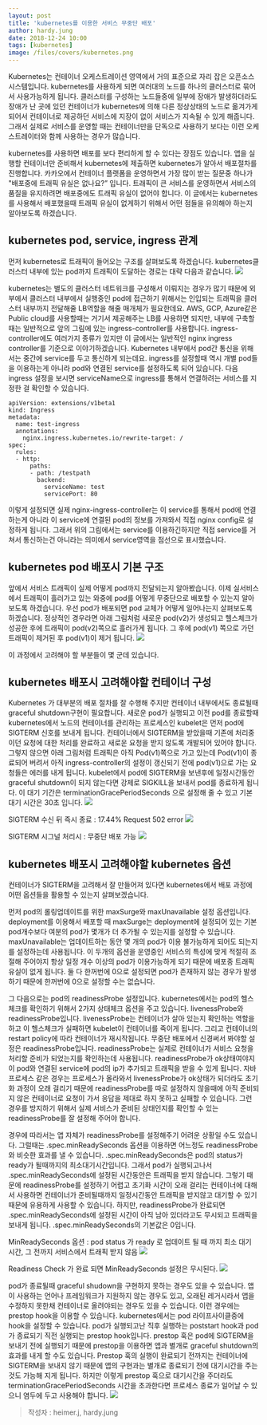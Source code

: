 ```yaml
---
layout: post
title: 'kubernetes를 이용한 서비스 무중단 배포'
author: hardy.jung
date: 2018-12-24 10:00
tags: [kubernetes]
image: /files/covers/kubernetes.png
---
```


Kubernetes는 컨테이너 오케스트레이션 영역에서 거의 표준으로 자리 잡은 오픈소스 시스템입니다. kubernetes를 사용하게 되면 여러대의 노드를 하나의 클러스터로 묶어서 사용가능하게 됩니다. 클러스터를 구성하는 노드들중에 일부에 장애가 발생하더라도 장애가 난 곳에 있던 컨테이너가 kubernetes에 의해 다른 정상상태의 노드로 옮겨가게 되어서 컨테이너로 제공하던 서비스에 지장이 없이 서비스가 지속될 수 있게 해줍니다. 그래서 실제로 서비스를 운영할 때는 컨테이너만을 단독으로 사용하기 보다는 이런 오케스트레이터와 함께 사용하는 경우가 많습니다.

kubernetes를 사용하면 배포를 보다 편리하게 할 수 있다는 장점도 있습니다. 앱을 실행할 컨테이너만 준비해서 kubernetes에 제출하면 kubernetes가 알아서 배포절차를 진행합니다. 카카오에서 컨테이너 플랫폼을 운영하면서 가장 많이 받는 질문중 하나가 "배포중에 트래픽 유실은 없나요?” 입니다. 트래픽이 큰 서비스를 운영하면서 서비스의 품질을 유지하려면 배포중에도 트래픽 유실이 없어야 합니다. 이 글에서는 kubernetes를 사용해서 배포했을때 트래픽 유실이 없게하기 위해서 어떤 점들을 유의해야 하는지 알아보도록 하겠습니다.


## kubernetes pod, service, ingress 관계
먼저 kubernetes로 트래픽이 들어오는 구조를 살펴보도록 하겠습니다. kubernetes클러스터 내부에 있는 pod까지 트래픽이 도달하는 경로는 대략 다음과 같습니다.
![](/files/kubernetes-traffic.jpg)


kubernetes는 별도의 클러스터 네트워크를 구성해서 이뤄지는 경우가 많기 때문에 외부에서 클러스터 내부에서 실행중인 pod에 접근하기 위해서는 인입되는 트래픽을 클러스터 내부까지 전달해줄 LB역할을 해줄 매개체가 필요한데요. AWS, GCP, Azure같은 Public cloud를 사용할때는 거기서 제공해주는 LB를 사용하면 되지만, 내부에 구축할때는 일반적으로 앞의 그림에 있는 ingress-controller를 사용합니다. ingress-controller에도 여러가지 종류가 있지만 이 글에서는 일반적인 nginx ingress controller를 기준으로 이야기하겠습니다. Kubernetes 내부에서 pod간 통신을 위해서는 중간에 service를 두고 통신하게 되는데요. ingress를 설정할때 역시 개별 pod들을 이용하는게 아니라 pod와 연결된 service를 설정하도록 되어 있습니다. 다음 ingress 설정을 보시면 serviceName으로 ingress를 통해서 연결하려는 서비스를 지정한 걸 확인할 수 있습니다.
```
apiVersion: extensions/v1beta1
kind: Ingress
metadata:
  name: test-ingress
  annotations:
    nginx.ingress.kubernetes.io/rewrite-target: /
spec:
  rules:
  - http:
      paths:
      - path: /testpath
        backend:
          serviceName: test
          servicePort: 80
```
이렇게 설정되면 실제 nginx-ingress-controller는 이 service를 통해서 pod에 연결하는게 아니라 이 service에 연결된 pod의 정보를 가져와서 직접 nginx config로 설정하게 됩니다. 그래서 위의 그림에서는 service를 이용하긴하지만 직접 service를 거쳐서 통신하는건 아니라는 의미에서 service영역을 점선으로 표시했습니다.


## kubernetes pod 배포시 기본 구조
앞에서 서비스 트래픽이 실제 어떻게 pod까지 전달되는지 알아봤습니다. 이제 실서비스에서 트래픽이 흘러가고 있는 와중에 pod를 어떻게 무중단으로 배포할 수 있는지 알아보도록 하겠습니다. 우선 pod가 배포되면 pod 교체가 어떻게 일어나는지 살펴보도록 하겠습니다. 정상적인 경우라면 아래 그림처럼 새로운 pod(v2)가 생성되고 헬스체크가 성공한 후에 트래픽이 pod(v2)쪽으로 흘러가게 됩니다. 그 후에 pod(v1) 쪽으로 가던 트래픽이 제거된 후 pod(v1)이 제거 됩니다.
![](/files/kubernetes-deploy-pod-normal.gif)


이 과정에서 고려해야 할 부분들이 몇 군데 있습니다.

## kubernetes 배포시 고려해야할 컨테이너 구성

Kubernetes 가 대부분의 배포 절차를 잘 수행해 주지만 컨테이너 내부에서도 종료될때 graceful shutdown구현이 필요합니다. 새로운 pod가 실행되고 이전 pod를 종료할때 kubernetes에서 노드의 컨테이너를 관리하는 프로세스인 kubelet은 먼저 pod에 SIGTERM 신호를 보내게 됩니다. 컨테이너에서 SIGTERM을 받았을때 기존에 처리중이던 요청에 대한 처리를 완료하고 새로운 요청을 받지 않도록 개발되어 있어야 합니다. 그렇지 않으면 아래 그림처럼 트래픽은 아직 Pod(v1)쪽으로 가고 있는데 Pod(v1)이 종료되어 버려서 아직 ingress-controller의 설정이 갱신되기 전에 pod(v1)으로 가는 요청들은 에러를 내게 됩니다. kubelet에서 pod에 SIGTERM을 보낸후에 일정시간동안 graceful shutdown이 되지 않는다면 강제로 SIGKILL을 보내서 pod를 종료하게 됩니다. 이 대기 기간은 terminationGracePeriodSeconds 으로 설정해 줄 수 있고 기본 대기 시간은 30초 입니다.
![](/files/kubernetes-deploy-pod-error.gif)


SIGTERM 수신 뒤 즉시 종료 : 17.44% Request 502 error
![](/files/kubernetes-sigterm01.png)

SIGTERM 시그널 처리시 : 무중단 배포 가능
![](/files/kubernetes-sigterm02.png)


## kubernetes 배포시 고려해야할 kubernetes 옵션

컨테이너가 SIGTERM을 고려해서 잘 만들어져 있다면 kubernetes에서 배포 과정에 어떤 옵션들을 활용할 수 있는지 살펴보겠습니다.

먼저 pod의 롤링업데이트를 위한 maxSurge와 maxUnavailable 설정 옵션입니다. deployment를 이용해서 배포할 때 maxSurge는 deployment에 설정되어 있는 기본 pod개수보다 여분의 pod가 몇개가 더 추가될 수 있는지를 설정할 수 있습니다. maxUnavailable는 업데이트하는 동안 몇 개의 pod가 이용 불가능하게 되어도 되는지를 설정하는데 사용됩니다. 이 두개의 옵션을 운영중인 서비스의 특성에 맞게 적절히 조절해 주어야지 항상 일정 개수 이상의 pod가 이용가능하게 되기 때문에 배포중 트래픽 유실이 없게 됩니다. 둘 다 한꺼번에 0으로 설정되면 pod가 존재하지 않는 경우가 발생하기 때문에 한꺼번에 0으로 설정할 수는 없습니다.


그 다음으로는 pod의 readinessProbe 설정입니다. kubernetes에서는 pod의 헬스체크를 확인하기 위해서 2가지 상태체크 옵션을 주고 있습니다. livenessProbe와 readinessProbe입니다. livenessProbe는 컨테이너가 살아 있는지 확인하는 역할을 하고 이 헬스체크가 실패하면 kubelet이 컨테이너를 죽이게 됩니다. 그리고 컨테이너의 restart policy에 따라 컨테이너가 재시작됩니다. 무중단 배포에서 신경써서 봐야할 설정은 readinessProbe입니다. readinessProbe는 실제로 컨테이너가 서비스 요청을 처리할 준비가 되었는지를 확인하는데 사용됩니다. readinessProbe가 ok상태여야지 이 pod와 연결된 service에 pod의 ip가 추가되고 트래픽을 받을 수 있게 됩니다. 자바 프로세스 같은 경우는 프로세스가 올라와서 livenessProbe가 ok상태가 되더라도 초기화 과정이 오래 걸리기 때문에 readinessProbe를 따로 설정하지 않을때에 아직 준비되지 않은 컨테이너로 요청이 가서 응답을 제대로 하지 못하고 실패할 수 있습니다. 그런 경우를 방지하기 위해서 실제 서비스가 준비된 상태인지를 확인할 수 있는 readinessProbe를 잘 설정해 주어야 합니다.

경우에 따라서는 앱 자체가 readinessProbe를 설정해주기 어려운 상황일 수도 있습니다. 그럴때는 .spec.minReadySeconds 옵션을 이용하면 어느정도 readinessProbe와 비슷한 효과를 낼 수 있습니다. .spec.minReadySeconds은 pod의 status가 ready가 될때까지의 최소대기시간입니다. 그래서 pod가 실행되고나서 .spec.minReadySeconds에 설정된 시간동안은 트래픽을 받지 않습니다. 그렇기 때문에 readinessProbe를 설정하기 어렵고 초기화 시간이 오래 걸리는 컨테이너에 대해서 사용하면 컨테이너가 준비될때까지 일정시간동안 트래픽을 받지않고 대기할 수 있기 때문에 유용하게 사용할 수 있습니다. 하지만, readinessProbe가 완료되면 .spec.minReadySeconds에 설정된 시간이 아직 남아 있더라고도 무시되고 트래픽을 보내게 됩니다. .spec.minReadySeconds의 기본값은 0입니다.

MinReadySeconds 옵션 : pod status 가 ready 로 업데이트 될 때 까지 최소 대기 시간, 그 전까지 서비스에서 트래픽 받지 않음
![](/files/kubernetes-minreadysecond01.png)


Readiness Check 가 완료 되면 MinReadySeconds 설정은 무시된다.
![](/files/kubernetes-minreadysecond02.png)


pod가 종료될때 graceful shudown을 구현하지 못하는 경우도 있을 수 있습니다. 앱이 사용하는 언어나 프레임워크가 지원하지 않는 경우도 있고, 오래된 레거시라서 앱을 수정하지 못한채 컨테이너로 올려야되는 경우도 있을 수 있습니다. 이런 경우에는 prestop hook을 이용할 수 있습니다. kubernetes에서는 pod 라이프사이클중에 hook을 설정할 수 있습니다. pod가 실행되고난 직후 실행하는 poststart hook과 pod가 종료되기 직전 실행되는 prestop hook입니다. prestop 훅은 pod에 SIGTERM을 보내기 전에 실행되기 때문에 prestop을 이용하면 앱과 별개로 graceful shutdown의 효과를 내게 할 수도 있습니다. Prestop 훅의 실행이 완료되기 전까지는 컨테이너에 SIGTERM을 보내지 않기 때문에 앱의 구현과는 별개로 종료되기 전에 대기시간을 주는 것도 가능해 지게 됩니다. 하지만 이렇게 prestop 훅으로 대기시간을 주더라도 terminationGracePeriodSeconds 시간을 초과한다면 프로세스 종료가 일어날 수 있으니 염두에 두고 사용해야 합니다.
![](/files/kubernetes-prestop-hook.png)

> 작성자 : heimer.j, hardy.jung